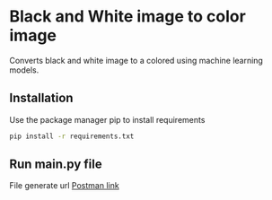 # Black and White image to color image

Converts black and white image to a colored using machine learning models.

## Installation

Use the package manager pip to install requirements

```bash
pip install -r requirements.txt
```

## Run main.py file
File generate url [Postman link](http://127.0.0.1:5000/Image_transformer)